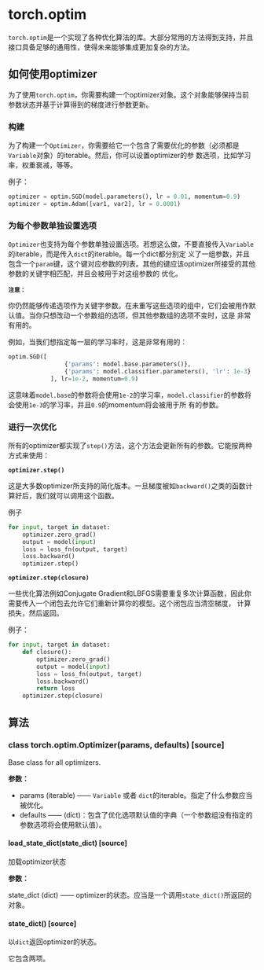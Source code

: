 # torch.optim

`torch.optim`是一个实现了各种优化算法的库。大部分常用的方法得到支持，并且接口具备足够的通用性，使得未来能够集成更加复杂的方法。

## 如何使用optimizer
为了使用`torch.optim`，你需要构建一个optimizer对象。这个对象能够保持当前参数状态并基于计算得到的梯度进行参数更新。

### 构建
为了构建一个`Optimizer`，你需要给它一个包含了需要优化的参数（必须都是`Variable`对象）的iterable。然后，你可以设置optimizer的参
数选项，比如学习率，权重衰减，等等。

例子：
```python
optimizer = optim.SGD(model.parameters(), lr = 0.01, momentum=0.9)
optimizer = optim.Adam([var1, var2], lr = 0.0001)
```

### 为每个参数单独设置选项
`Optimizer`也支持为每个参数单独设置选项。若想这么做，不要直接传入`Variable`的iterable，而是传入`dict`的iterable。每一个dict都分别定
义了一组参数，并且包含一个`param`键，这个键对应参数的列表。其他的键应该optimizer所接受的其他参数的关键字相匹配，并且会被用于对这组参数的
优化。

**`注意：`**

你仍然能够传递选项作为关键字参数。在未重写这些选项的组中，它们会被用作默认值。当你只想改动一个参数组的选项，但其他参数组的选项不变时，这是
非常有用的。

例如，当我们想指定每一层的学习率时，这是非常有用的：

```python
optim.SGD([
                {'params': model.base.parameters()},
                {'params': model.classifier.parameters(), 'lr': 1e-3}
            ], lr=1e-2, momentum=0.9)
```

这意味着`model.base`的参数将会使用`1e-2`的学习率，`model.classifier`的参数将会使用`1e-3`的学习率，并且`0.9`的momentum将会被用于所
有的参数。

### 进行一次优化
所有的optimizer都实现了`step()`方法，这个方法会更新所有的参数。它能按两种方式来使用：

**`optimizer.step()`**

这是大多数optimizer所支持的简化版本。一旦梯度被如`backward()`之类的函数计算好后，我们就可以调用这个函数。

例子

```python
for input, target in dataset:
    optimizer.zero_grad()
    output = model(input)
    loss = loss_fn(output, target)
    loss.backward()
    optimizer.step()
```

**`optimizer.step(closure)`**

一些优化算法例如Conjugate Gradient和LBFGS需要重复多次计算函数，因此你需要传入一个闭包去允许它们重新计算你的模型。这个闭包应当清空梯度，
计算损失，然后返回。

例子：

```python
for input, target in dataset:
    def closure():
        optimizer.zero_grad()
        output = model(input)
        loss = loss_fn(output, target)
        loss.backward()
        return loss
    optimizer.step(closure)
```

## 算法

### class torch.optim.Optimizer(params, defaults) [source]
Base class for all optimizers.

**参数：**

* params (iterable) —— `Variable` 或者 `dict`的iterable。指定了什么参数应当被优化。
* defaults —— (dict)：包含了优化选项默认值的字典（一个参数组没有指定的参数选项将会使用默认值）。

#### load_state_dict(state_dict) [source]
加载optimizer状态

**参数：**

state_dict (dict) —— optimizer的状态。应当是一个调用`state_dict()`所返回的对象。

#### state_dict() [source]
以`dict`返回optimizer的状态。

它包含两项。



